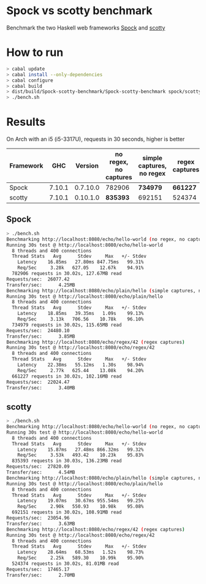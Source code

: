 Spock vs scotty benchmark
=================

Benchmark the two Haskell web frameworks [Spock](https://github.com/agrafix/Spock) and [scotty](https://github.com/scotty-web/scotty)

How to run
==========

```bash
> cabal update
> cabal install --only-dependencies
> cabal configure
> cabal build
> dist/build/Spock-scotty-benchmark/Spock-scotty-benchmark spock/scotty
> ./bench.sh
```

Results
=====

On Arch with an i5 (i5-3317U), requests in 30 seconds, higher is better

| Framework | GHC    | Version  | no regex, no captures     | simple captures, no regex | regex captures |
|-----------|--------|----------|---------------------------|---------------------------|----------------|
| Spock     | 7.10.1 | 0.7.10.0 | 782906                    | **734979**                | **661227**     |
| scotty    | 7.10.1 | 0.10.1.0 | **835393**                | 692151                    | 524374         |

Spock
--------
```bash
> ./bench.sh
Benchmarking http://localhost:8080/echo/hello-world (no regex, no captures)
Running 30s test @ http://localhost:8080/echo/hello-world
  8 threads and 400 connections
  Thread Stats   Avg      Stdev     Max   +/- Stdev
    Latency    16.85ms   27.80ms 847.75ms   99.31%
    Req/Sec     3.28k   627.05    12.67k    94.91%
  782906 requests in 30.02s, 127.67MB read
Requests/sec:  26077.42
Transfer/sec:      4.25MB
Benchmarking http://localhost:8080/echo/plain/hello (simple captures, no regex)
Running 30s test @ http://localhost:8080/echo/plain/hello
  8 threads and 400 connections
  Thread Stats   Avg      Stdev     Max   +/- Stdev
    Latency    18.85ms   39.35ms   1.09s    99.13%
    Req/Sec     3.13k   706.56    10.78k    96.10%
  734979 requests in 30.02s, 115.65MB read
Requests/sec:  24480.10
Transfer/sec:      3.85MB
Benchmarking http://localhost:8080/echo/regex/42 (regex captures)
Running 30s test @ http://localhost:8080/echo/regex/42
  8 threads and 400 connections
  Thread Stats   Avg      Stdev     Max   +/- Stdev
    Latency    22.38ms   55.12ms   1.30s    98.94%
    Req/Sec     2.77k   625.44    13.08k    94.20%
  661227 requests in 30.02s, 102.16MB read
Requests/sec:  22024.47
Transfer/sec:      3.40MB
```

scotty
--------
```bash
> ./bench.sh
Benchmarking http://localhost:8080/echo/hello-world (no regex, no captures)
Running 30s test @ http://localhost:8080/echo/hello-world
  8 threads and 400 connections
  Thread Stats   Avg      Stdev     Max   +/- Stdev
    Latency    15.87ms   27.48ms 866.32ms   99.32%
    Req/Sec     3.53k   493.42    10.23k    95.83%
  835393 requests in 30.03s, 136.23MB read
Requests/sec:  27820.09
Transfer/sec:      4.54MB
Benchmarking http://localhost:8080/echo/plain/hello (simple captures, no regex)
Running 30s test @ http://localhost:8080/echo/plain/hello
  8 threads and 400 connections
  Thread Stats   Avg      Stdev     Max   +/- Stdev
    Latency    19.07ms   30.67ms 955.54ms   99.25%
    Req/Sec     2.90k   550.93    10.98k    95.08%
  692151 requests in 30.02s, 108.91MB read
Requests/sec:  23054.96
Transfer/sec:      3.63MB
Benchmarking http://localhost:8080/echo/regex/42 (regex captures)
Running 30s test @ http://localhost:8080/echo/regex/42
  8 threads and 400 connections
  Thread Stats   Avg      Stdev     Max   +/- Stdev
    Latency    28.64ms   68.53ms   1.52s    98.73%
    Req/Sec     2.25k   589.30    10.99k    95.90%
  524374 requests in 30.02s, 81.01MB read
Requests/sec:  17465.17
Transfer/sec:      2.70MB
```
